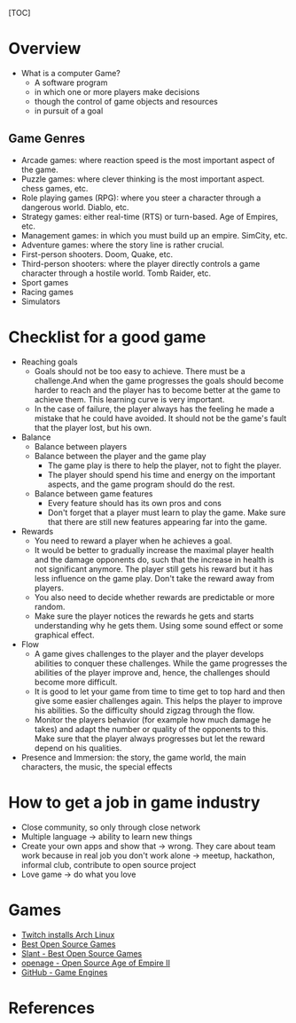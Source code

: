 [TOC]

# Overview

- What is a computer Game?
    + A software program
    + in which one or more players make decisions
    + though the control of game objects and resources
    + in pursuit of a goal

## Game Genres

+ Arcade games: where reaction speed is the most important aspect of the
  game.
+ Puzzle games: where clever thinking is the most important aspect.
  chess games, etc.
+ Role playing games (RPG): where you steer a character through a
  dangerous world. Diablo, etc.
+ Strategy games: either real-time (RTS) or turn-based. Age of Empires,
  etc.
+ Management games: in which you must build up an empire. SimCity, etc.
+ Adventure games: where the story line is rather crucial.
+ First-person shooters. Doom, Quake, etc.
+ Third-person shooters: where the player directly controls a game
  character through a hostile world. Tomb Raider, etc.
+ Sport games
+ Racing games
+ Simulators

# Checklist for a good game

- Reaching goals
    + Goals should not be too easy to achieve. There must be a
      challenge.And when the game progresses the goals should become
      harder to reach and the player has to become better at the game to
      achieve them. This learning curve is very important.
    + In the case of failure, the player always has the feeling he made
      a mistake that he could have avoided. It should not be the game's
      fault that the player lost, but his own.
- Balance
    + Balance between players
    + Balance between the player and the game play
        * The game play is there to help the player, not to fight the
          player.
        * The player should spend his time and energy on the important
          aspects, and the game program should do the rest.
    + Balance between game features
        * Every feature should has its own pros and cons
        * Don't forget that a player must learn to play the game. Make
          sure that there are still new features appearing far into the
          game.
- Rewards
    + You need to reward a player when he achieves a goal.
    + It would be better to gradually increase the maximal player health
      and the damage opponents do, such that the increase in health is
      not significant anymore. The player still gets his reward but it
      has less influence on the game play. Don't take the reward away
      from players.
    + You also need to decide whether rewards are predictable or more
      random.
    + Make sure the player notices the rewards he gets and starts
      understanding why he gets them. Using some sound effect or some
      graphical effect.
- Flow
    + A game gives challenges to the player and the player develops
      abilities to conquer these challenges. While the game progresses
      the abilities of the player improve and, hence, the challenges
      should become more difficult.
    + It is good to let your game from time to time get to top hard and
      then give some easier challenges again. This helps the player to
      improve his abilities. So the difficulty should zigzag through the
      flow.
    + Monitor the players behavior (for example how much damage he
      takes) and adapt the number or quality of the opponents to this.
      Make sure that the player always progresses but let the reward
      depend on his qualities.
- Presence and Immersion: the story, the game world, the main
  characters, the music, the special effects

# How to get a job in game industry

- Close community, so only through close network
- Multiple language -> ability to learn new things
- Create your own apps and show that -> wrong. They care about team work
  because in real job you don't work alone -> meetup, hackathon,
  informal club, contribute to open source project
- Love game -> do what you love

# Games

- [Twitch installs Arch Linux][1]
- [Best Open Source Games][2]
- [Slant - Best Open Source Games][3]
- [openage - Open Source Age of Empire II][4]
- [GitHub - Game Engines][5]

# References

[1]: https://www.twitchinstalls.com/ "Twitch installs Arch Linux"
[2]: http://worldofgnome.org/best-open-source-games/ "Best Open Source Games"
[3]: https://www.slant.co/topics/1933/~open-source-games "Slant - Best Open Source Games"
[4]: https://github.com/SFTtech/openage "openage"
[5]: https://github.com/showcases/game-engines "GitHub - Game Engines"
